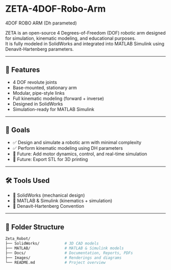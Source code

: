 # ZETA-4DOF-Robo-Arm
4DOF ROBO ARM (Dh parameted)

ZETA is an open-source 4 Degrees-of-Freedom (DOF) robotic arm designed for simulation, kinematic modeling, and educational purposes.  
It is fully modeled in SolidWorks and integrated into MATLAB Simulink using Denavit-Hartenberg parameters.

---

## 📌 Features

- 4 DOF revolute joints
- Base-mounted, stationary arm
- Modular, pipe-style links
- Full kinematic modeling (forward + inverse)
- Designed in SolidWorks
- Simulation-ready for MATLAB Simulink

---

## 🎯 Goals

- ✅ Design and simulate a robotic arm with minimal complexity
- ✅ Perform kinematic modeling using DH parameters
- 🔄 Future: Add motor dynamics, control, and real-time simulation
- 🔄 Future: Export STL for 3D printing

---

## 🛠️ Tools Used

- 🧩 SolidWorks (mechanical design)
- 🧠 MATLAB & Simulink (kinematics + simulation)
- 📐 Denavit-Hartenberg Convention

---

## 📂 Folder Structure

```bash
Zeta_Robot/
├── SolidWorks/           # 3D CAD models
├── MATLAB/               # MATLAB & Simulink models
├── Docs/                 # Documentation, Reports, PDFs
├── Images/               # Renderings and diagrams
└── README.md             # Project overview
